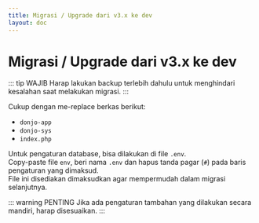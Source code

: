 ```yaml
---
title: Migrasi / Upgrade dari v3.x ke dev
layout: doc
---
```


# Migrasi / Upgrade dari v3.x ke dev
::: tip WAJIB
Harap lakukan backup terlebih dahulu untuk menghindari kesalahan saat melakukan migrasi.
:::

Cukup dengan me-replace berkas berikut:
- `donjo-app`
- `donjo-sys`
- `index.php`

Untuk pengaturan database, bisa dilakukan di file `.env`.\
Copy-paste file `env`, beri nama `.env` dan hapus tanda pagar (`#`) pada baris pengaturan yang dimaksud.\
File ini disediakan dimaksudkan agar mempermudah dalam migrasi selanjutnya.


::: warning PENTING
Jika ada pengaturan tambahan yang dilakukan secara mandiri, harap disesuaikan.
:::
